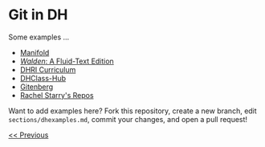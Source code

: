 # Git in DH

Some examples ...

- [Manifold](https://github.com/ManifoldScholar/manifold)
- [*Walden*: A Fluid-Text Edition](https://github.com/milnegeneseo/fluid_text) 
- [DHRI Curriculum](https://github.com/DHRI-Curriculum)
- [DHClass-Hub](https://github.com/DHRI-Curriculum)
- [Gitenberg](https://github.com/gitenberg-dev)
- [Rachel Starry's Repos](https://github.com/rachelstarry)

Want to add examples here? Fork this repository, create a new branch, edit `sections/dhexamples.md`, commit your changes, and open a pull request!

[<< Previous](final.md)
